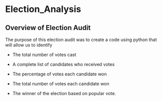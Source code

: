 # Election_Analysis
## Overview of Election Audit 
The purpose of this election audit was to create a code using python that will allow us to identify 

* The total number of votes cast

* A complete list of candidates who received votes

* The percentage of votes each candidate won

* The total number of votes each candidate won

* The winner of the election based on popular vote.

